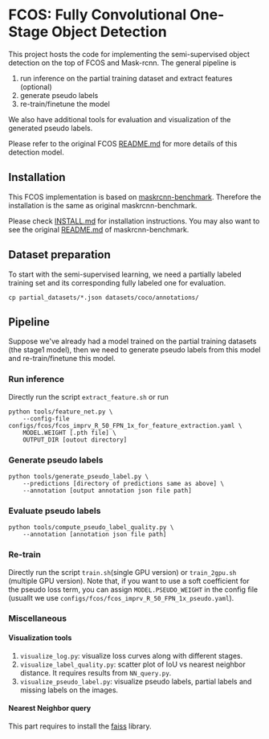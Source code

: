 # FCOS: Fully Convolutional One-Stage Object Detection

This project hosts the code for implementing the semi-supervised object detection on the top of FCOS and Mask-rcnn. The general pipeline is 
1) run inference on the partial training dataset and extract features (optional)
2) generate pseudo labels
3) re-train/finetune the model

We also have additional tools for evaluation and visualization of the generated pseudo labels.

Please refer to the original FCOS [README.md](FCOS_README.md) for more details of this detection model.

## Installation 
This FCOS implementation is based on [maskrcnn-benchmark](https://github.com/facebookresearch/maskrcnn-benchmark). Therefore the installation is the same as original maskrcnn-benchmark.

Please check [INSTALL.md](INSTALL.md) for installation instructions.
You may also want to see the original [README.md](MASKRCNN_README.md) of maskrcnn-benchmark.

## Dataset preparation
To start with the semi-supervised learning, we need a partially labeled training set and its corresponding fully labeled one for evaluation.
```
cp partial_datasets/*.json datasets/coco/annotations/
```

## Pipeline
Suppose we've already had a model trained on the partial training datasets (the stage1 model), then we need to generate pseudo labels from this model and re-train/finetune this model.

### Run inference
Directly run the script `extract_feature.sh` or run 
```
python tools/feature_net.py \
    --config-file configs/fcos/fcos_imprv_R_50_FPN_1x_for_feature_extraction.yaml \
    MODEL.WEIGHT [.pth file] \
    OUTPUT_DIR [outout directory]
``` 

### Generate pseudo labels
```
python tools/generate_pseudo_label.py \
    --predictions [directory of predictions same as above] \
    --annotation [output annotation json file path]
```

### Evaluate pseudo labels
```
python tools/compute_pseudo_label_quality.py \
    --annotation [annotation json file path]
```

### Re-train
Directly run the script `train.sh`(single GPU version) or `train_2gpu.sh` (multiple GPU version).
Note that, if you want to use a soft coefficient for the pseudo loss term, you can assign `MODEL.PSEUDO_WEIGHT` in the config file (usuallt we use `configs/fcos/fcos_imprv_R_50_FPN_1x_pseudo.yaml`).

### Miscellaneous

#### Visualization tools
1) `visualize_log.py`: visualize loss curves along with different stages.
2) `visualize_label_quality.py`: scatter plot of IoU vs nearest neighbor distance. It requires results from `NN_query.py`.
2) `visualize_pseudo_label.py`: visualize pseudo labels, partial labels and missing labels on the images.

#### Nearest Neighbor query
This part requires to install the [faiss](https://github.com/facebookresearch/faiss) library.